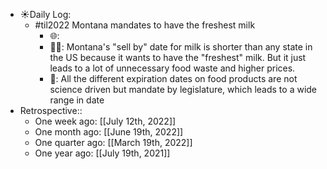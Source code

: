 - ☀️Daily Log:
    - #til2022 Montana mandates to have the freshest milk
        - 🌐:
        - 💁‍♂️: Montana's "sell by" date for milk is shorter than any state in the US because it wants to have the "freshest" milk. But it just leads to a lot of unnecessary food waste and higher prices.
        - 🤔: All the different expiration dates on food products are not science driven but mandate by legislature, which leads to a wide range in date
- Retrospective::
    - One week ago: [[July 12th, 2022]]
    - One month ago: [[June 19th, 2022]]
    - One quarter ago: [[March 19th, 2022]]
    - One year ago: [[July 19th, 2021]]
